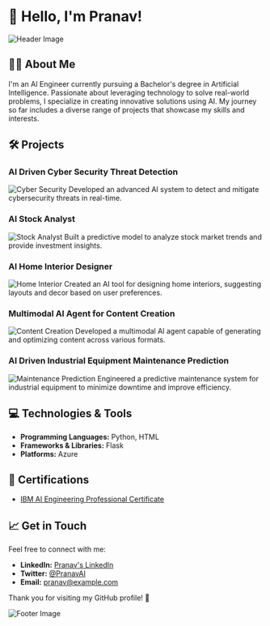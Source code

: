# 👋 Hello, I'm Pranav!

![Header Image](https://images.unsplash.com/photo-1581091747033-5d626c427de8?crop=entropy&cs=tinysrgb&fit=max&fm=jpg&ixid=MnwzNjUyOXwwfDF8c2VhcmNofDd8fGFpJTIwZW5naW5lZXJ8ZW58MHx8fDE2NTg2Nzg5Njc&ixlib=rb-1.2.1&q=80&w=1200)

## 🧑‍💻 About Me

I'm an AI Engineer currently pursuing a Bachelor's degree in Artificial Intelligence. Passionate about leveraging technology to solve real-world problems, I specialize in creating innovative solutions using AI. My journey so far includes a diverse range of projects that showcase my skills and interests.

## 🛠️ Projects

### AI Driven Cyber Security Threat Detection
![Cyber Security](https://images.unsplash.com/photo-1607524253801-8b0b8cf6a6f4?crop=entropy&cs=tinysrgb&fit=max&fm=jpg&ixid=MnwzNjUyOXwwfDF8c2VhcmNofDF8fGFpJTIwY3liZXIlMjBzZWN1cml0eXx8MHx8fDE2NTg2Nzg5Njc&ixlib=rb-1.2.1&q=80&w=600)
Developed an advanced AI system to detect and mitigate cybersecurity threats in real-time.

### AI Stock Analyst
![Stock Analyst](https://images.unsplash.com/photo-1581091911401-059b37190d7b?crop=entropy&cs=tinysrgb&fit=max&fm=jpg&ixid=MnwzNjUyOXwwfDF8c2VhcmNofDJ8fGFpJTIwY3liZXIlMjBzdG9jayUyMGFubHlzaXN0fHwwfHwwfDE2NTg2Nzg5Njc&ixlib=rb-1.2.1&q=80&w=600)
Built a predictive model to analyze stock market trends and provide investment insights.

### AI Home Interior Designer
![Home Interior](https://images.unsplash.com/photo-1574180045827-f1b22e57c004?crop=entropy&cs=tinysrgb&fit=max&fm=jpg&ixid=MnwzNjUyOXwwfDF8c2VhcmNofDd8fGFpJTIwY2FsbGElMjBhcHBsaWFuY2V8fDB8fDF8fDE2NTg2Nzg5Njc&ixlib=rb-1.2.1&q=80&w=600)
Created an AI tool for designing home interiors, suggesting layouts and decor based on user preferences.

### Multimodal AI Agent for Content Creation
![Content Creation](https://images.unsplash.com/photo-1604595928663-9071c4c9187f?crop=entropy&cs=tinysrgb&fit=max&fm=jpg&ixid=MnwzNjUyOXwwfDF8c2VhcmNofDkwfGFpJTIwY2FsbGElMjBhcHBsaWFuY2V8fDB8fHwwfDE2NTg2Nzg5Njc&ixlib=rb-1.2.1&q=80&w=600)
Developed a multimodal AI agent capable of generating and optimizing content across various formats.

### AI Driven Industrial Equipment Maintenance Prediction
![Maintenance Prediction](https://images.unsplash.com/photo-1572456493757-f4b0a51f79dc?crop=entropy&cs=tinysrgb&fit=max&fm=jpg&ixid=MnwzNjUyOXwwfDF8c2VhcmNofDJ8fGFpJTIwY2FsbGElMjBhcHBsaWFuY2V8fDB8fHwwfDE2NTg2Nzg5Njc&ixlib=rb-1.2.1&q=80&w=600)
Engineered a predictive maintenance system for industrial equipment to minimize downtime and improve efficiency.

## 💻 Technologies & Tools

- **Programming Languages:** Python, HTML
- **Frameworks & Libraries:** Flask
- **Platforms:** Azure

## 📜 Certifications

- [IBM AI Engineering Professional Certificate](https://www.coursera.org/account/accomplishments/verify/ABC123)

## 📈 Get in Touch

Feel free to connect with me:

- **LinkedIn:** [Pranav's LinkedIn](https://www.linkedin.com/in/pranav)
- **Twitter:** [@PranavAI](https://twitter.com/PranavAI)
- **Email:** [pranav@example.com](mailto:pranav@example.com)

Thank you for visiting my GitHub profile! 🚀

![Footer Image](https://images.unsplash.com/photo-1506748686214e9df14f5a5b5a2?crop=entropy&cs=tinysrgb&fit=max&fm=jpg&ixid=MnwzNjUyOXwwfDF8c2VhcmNofDJ8fGFpJTIwZW5naW5lZXJ8MHx8fDE2NTg2Nzg5Njc&ixlib=rb-1.2.1&q=80&w=1200)
